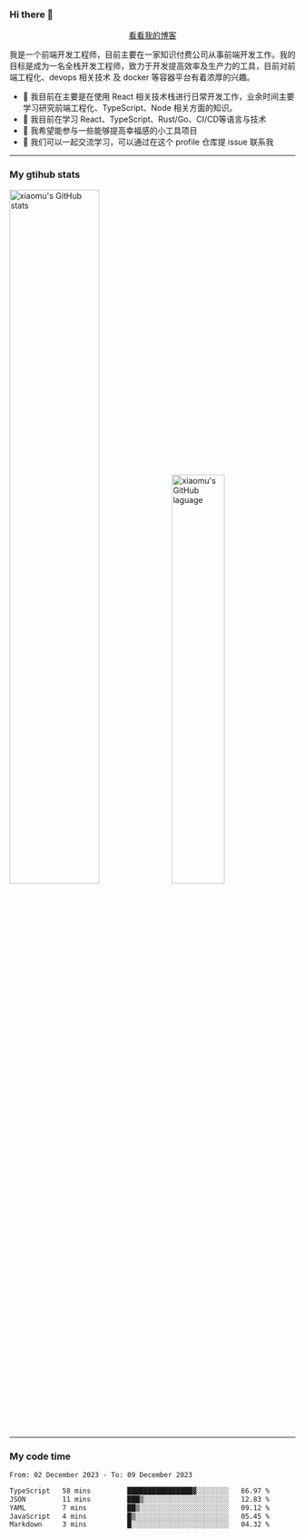 ### Hi there 👋

<p align="center">
  <a href="https://real-jacket.github.io">看看我的博客</a>
</p>

我是一个前端开发工程师，目前主要在一家知识付费公司从事前端开发工作。我的目标是成为一名全栈开发工程师，致力于开发提高效率及生产力的工具，目前对前端工程化、devops 相关技术 及 docker 等容器平台有着浓厚的兴趣。

- 🔭 我目前在主要是在使用 React 相关技术栈进行日常开发工作，业余时间主要学习研究前端工程化、TypeScript、Node 相关方面的知识。
- 🌱 我目前在学习 React、TypeScript、Rust/Go、CI/CD等语言与技术
- 👯 我希望能参与一些能够提高幸福感的小工具项目
- 💬 我们可以一起交流学习，可以通过在这个 profile 仓库提 issue 联系我

***

### My gtihub stats

<a><img src="https://github-readme-stats-git-masterrstaa-rickstaa.vercel.app/api?username=real-jacket&&show_icons=true" title="xiaomu's GitHub stats" alt="xiaomu's GitHub stats" style="width:56%;"/></a>
<a><img src="https://github-readme-stats-git-masterrstaa-rickstaa.vercel.app/api/top-langs/?username=real-jacket&layout=compact" title="xiaomu's GitHub laguage" alt="xiaomu's GitHub laguage" style="width:43%;"/><a/>

***

### My code time

<!--START_SECTION:waka-->

```txt
From: 02 December 2023 - To: 09 December 2023

TypeScript   58 mins         ████████████████▓░░░░░░░░   66.97 %
JSON         11 mins         ███▒░░░░░░░░░░░░░░░░░░░░░   12.83 %
YAML         7 mins          ██▒░░░░░░░░░░░░░░░░░░░░░░   09.12 %
JavaScript   4 mins          █▒░░░░░░░░░░░░░░░░░░░░░░░   05.45 %
Markdown     3 mins          █░░░░░░░░░░░░░░░░░░░░░░░░   04.32 %
```

<!--END_SECTION:waka-->
